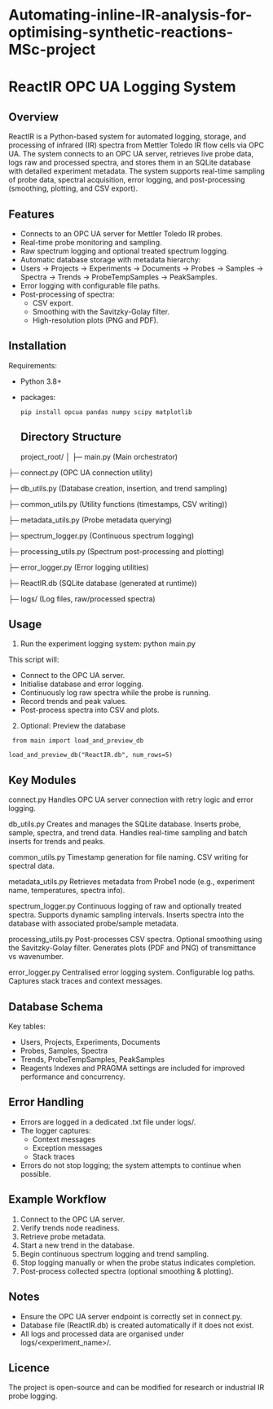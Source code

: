 # Automating-inline-IR-analysis-for-optimising-synthetic-reactions-MSc-project
# ReactIR OPC UA Logging System
## Overview

ReactIR is a Python-based system for automated logging, storage, and processing of infrared (IR) spectra from Mettler Toledo IR flow cells via OPC UA. The system connects to an OPC UA server, retrieves live probe data, logs raw and processed spectra, and stores them in an SQLite database with detailed experiment metadata.
The system supports real-time sampling of probe data, spectral acquisition, error logging, and post-processing (smoothing, plotting, and CSV export).

## Features
- Connects to an OPC UA server for Mettler Toledo IR probes.
- Real-time probe monitoring and sampling.
- Raw spectrum logging and optional treated spectrum logging.
- Automatic database storage with metadata hierarchy:
- Users → Projects → Experiments → Documents → Probes → Samples → Spectra → Trends → ProbeTempSamples → PeakSamples.
- Error logging with configurable file paths.
- Post-processing of spectra:
  - CSV export.
  - Smoothing with the Savitzky-Golay filter.
  - High-resolution plots (PNG and PDF).

## Installation

Requirements: 
- Python 3.8+
- packages:

  ```pip install opcua pandas numpy scipy matplotlib```

  ## Directory Structure
  project_root/
│
├─ main.py                   (Main orchestrator)

├─ connect.py                (OPC UA connection utility)

├─ db_utils.py               (Database creation, insertion, and trend sampling)

├─ common_utils.py           (Utility functions (timestamps, CSV writing))

├─ metadata_utils.py         (Probe metadata querying)

├─ spectrum_logger.py        (Continuous spectrum logging)

├─ processing_utils.py       (Spectrum post-processing and plotting)

├─ error_logger.py           (Error logging utilities)

├─ ReactIR.db                (SQLite database (generated at runtime))

├─ logs/                     (Log files, raw/processed spectra)


## Usage
1. Run the experiment logging system:
  python main.py

This script will: 
- Connect to the OPC UA server.
- Initialise database and error logging.
- Continuously log raw spectra while the probe is running.
- Record trends and peak values.
- Post-process spectra into CSV and plots.

2. Optional: Preview the database

  ``` from main import load_and_preview_db```

  ```load_and_preview_db("ReactIR.db", num_rows=5)```

## Key Modules 
connect.py
Handles OPC UA server connection with retry logic and error logging.

db_utils.py
Creates and manages the SQLite database.
Inserts probe, sample, spectra, and trend data.
Handles real-time sampling and batch inserts for trends and peaks.

common_utils.py
Timestamp generation for file naming.
CSV writing for spectral data.

metadata_utils.py
Retrieves metadata from Probe1 node (e.g., experiment name, temperatures, spectra info).

spectrum_logger.py
Continuous logging of raw and optionally treated spectra.
Supports dynamic sampling intervals.
Inserts spectra into the database with associated probe/sample metadata.

processing_utils.py
Post-processes CSV spectra.
Optional smoothing using the Savitzky-Golay filter.
Generates plots (PDF and PNG) of transmittance vs wavenumber.

error_logger.py
Centralised error logging system.
Configurable log paths.
Captures stack traces and context messages.

## Database Schema
Key tables:
- Users, Projects, Experiments, Documents
- Probes, Samples, Spectra
- Trends, ProbeTempSamples, PeakSamples
- Reagents
Indexes and PRAGMA settings are included for improved performance and concurrency.

## Error Handling
- Errors are logged in a dedicated .txt file under logs/.
- The logger captures:
  - Context messages
  - Exception messages
  - Stack traces
- Errors do not stop logging; the system attempts to continue when possible.


## Example Workflow
1. Connect to the OPC UA server.
2. Verify trends node readiness.
3. Retrieve probe metadata.
4. Start a new trend in the database.
5. Begin continuous spectrum logging and trend sampling.
6. Stop logging manually or when the probe status indicates completion.
7. Post-process collected spectra (optional smoothing & plotting).

## Notes
- Ensure the OPC UA server endpoint is correctly set in connect.py.
- Database file (ReactIR.db) is created automatically if it does not exist.
- All logs and processed data are organised under logs/<experiment_name>/.

## Licence
The project is open-source and can be modified for research or industrial IR probe logging.
